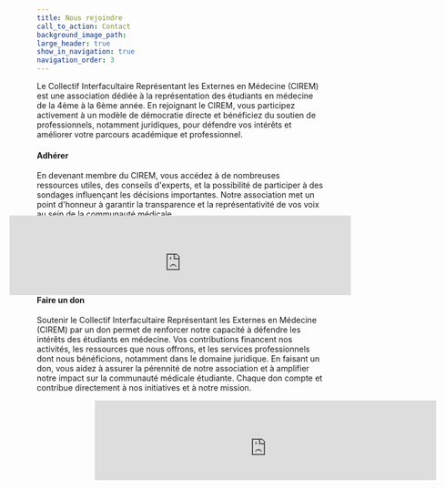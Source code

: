 ```yaml
---
title: Nous rejoindre
call_to_action: Contact
background_image_path:
large_header: true
show_in_navigation: true
navigation_order: 3
---
```


Le Collectif Interfacultaire Représentant les Externes en Médecine (CIREM) est une association dédiée à la représentation des étudiants en médecine de la 4ème à la 6ème année. En rejoignant le CIREM, vous participez activement à un modèle de démocratie directe et bénéficiez du soutien de professionnels, notamment juridiques, pour défendre vos intérêts et améliorer votre parcours académique et professionnel.

#### Adhérer

En devenant membre du CIREM, vous accédez à de nombreuses ressources utiles, des conseils d'experts, et la possibilité de participer à des sondages influençant les décisions importantes. Notre association met un point d'honneur à garantir la transparence et la représentativité de vos voix au sein de la communauté médicale.

<div style="display: flex; justify-content: center; align-items: center; height: 100px;">
  <div style="transform: scale(2); transform-origin: center;">
   <iframe id="haWidget" allowtransparency="true" src="https://www.helloasso.com/associations/collectif-interfacultaire-representant-les-externes-en-medecine/adhesions/adhesion/widget-bouton" style="width: 100%; height: 70; border: none;"></iframe>
  </div>
</div>

#### Faire un don

Soutenir le Collectif Interfacultaire Représentant les Externes en Médecine (CIREM) par un don permet de renforcer notre capacité à défendre les intérêts des étudiants en médecine. Vos contributions financent nos activités, les ressources que nous offrons, et les services professionnels dont nous bénéficions, notamment dans le domaine juridique. En faisant un don, vous aidez à assurer la pérennité de notre association et à amplifier notre impact sur la communauté médicale étudiante. Chaque don compte et contribue directement à nos initiatives et à notre mission.

<div style="display: flex; justify-content: center;">
  <div style="transform: scale(2); transform-origin: 0 0;">
    <iframe id="haWidget" allowtransparency="true" src="https://www.helloasso.com/associations/collectif-interfacultaire-representant-les-externes-en-medecine/formulaires/1/widget-bouton" style="width: 100%; height: 70px; border: none;"></iframe>
  </div>
</div>
